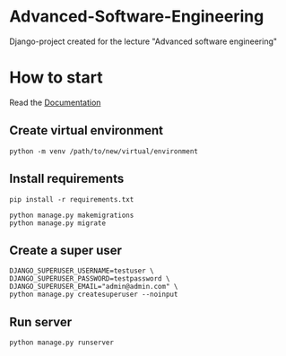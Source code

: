 # Advanced-Software-Engineering
Django-project created for the lecture "Advanced software engineering" 

# How to start
Read the [Documentation](https://github.com/Lukas-Hoernle/Advanced-Software-Engineering/blob/master/Doku/Programmentwurf.md)

## Create virtual environment
```
python -m venv /path/to/new/virtual/environment
```
## Install requirements
```
pip install -r requirements.txt

python manage.py makemigrations
python manage.py migrate
```
## Create a super user
```
DJANGO_SUPERUSER_USERNAME=testuser \
DJANGO_SUPERUSER_PASSWORD=testpassword \
DJANGO_SUPERUSER_EMAIL="admin@admin.com" \
python manage.py createsuperuser --noinput
```
## Run server
```
python manage.py runserver
```

